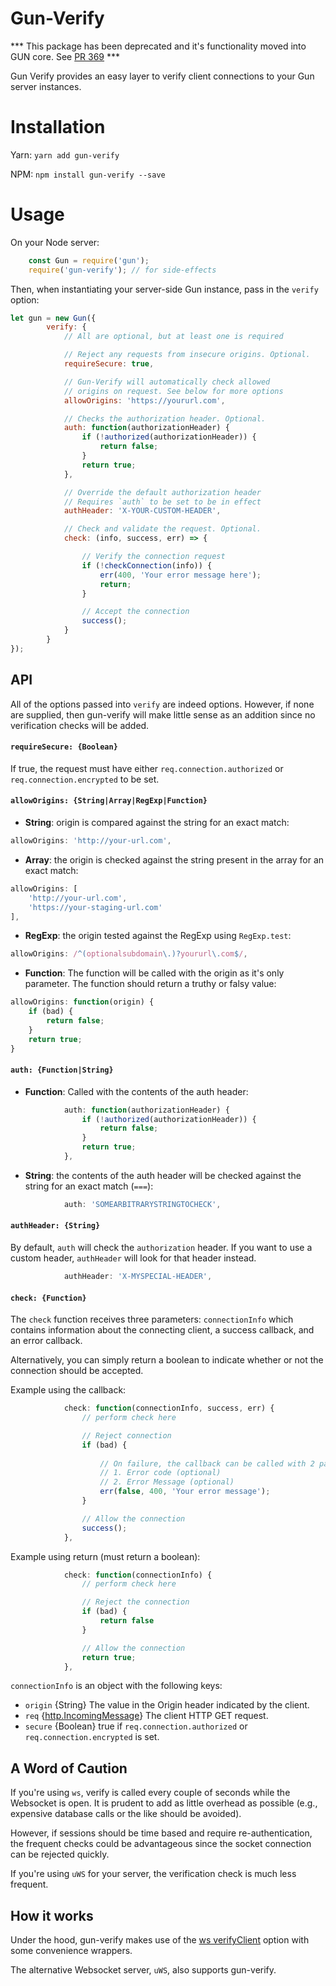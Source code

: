 # Gun-Verify

*** This package has been deprecated and it's functionality moved into GUN core. See [PR 369](https://github.com/amark/gun/pull/369) ***


Gun Verify provides an easy layer to verify client connections to your Gun server instances.

# Installation

Yarn: `yarn add gun-verify`

NPM: `npm install gun-verify --save`

# Usage

On your Node server:

```javascript
    const Gun = require('gun');
    require('gun-verify'); // for side-effects
```

Then, when instantiating your server-side Gun instance, pass in the `verify` option:

```javascript
let gun = new Gun({
        verify: {
            // All are optional, but at least one is required

            // Reject any requests from insecure origins. Optional.
            requireSecure: true,

            // Gun-Verify will automatically check allowed
            // origins on request. See below for more options
            allowOrigins: 'https://yoururl.com',

            // Checks the authorization header. Optional.
            auth: function(authorizationHeader) {
                if (!authorized(authorizationHeader)) {
                    return false;
                }
                return true;
            },

            // Override the default authorization header
            // Requires `auth` to be set to be in effect
            authHeader: 'X-YOUR-CUSTOM-HEADER',

            // Check and validate the request. Optional.
            check: (info, success, err) => {

                // Verify the connection request
                if (!checkConnection(info)) {
                    err(400, 'Your error message here');
                    return;
                }

                // Accept the connection
                success();
            }
        }
});
```

## API

All of the options passed into `verify` are indeed options. However, if none are supplied, then gun-verify will make little sense as an addition since no verification checks will be added.

#### `requireSecure: {Boolean}`

If true, the request must have either `req.connection.authorized` or `req.connection.encrypted` to be set.

#### `allowOrigins: {String|Array|RegExp|Function}`

* __String__: origin is compared against the string for an exact match:

```javascript
allowOrigins: 'http://your-url.com',
```

* __Array__: the origin is checked against the string present in the array for an exact match:

```javascript
allowOrigins: [
    'http://your-url.com',
    'https://your-staging-url.com'
],
```

* __RegExp__: the origin tested against the RegExp using `RegExp.test`:

```javascript
allowOrigins: /^(optionalsubdomain\.)?yoururl\.com$/,
```

* __Function__: The function will be called with the origin as it's only parameter. The function should return a truthy or falsy value:
```javascript
allowOrigins: function(origin) {
    if (bad) {
        return false;
    }
    return true;
}
```

#### `auth: {Function|String}`

* __Function__: Called with the contents of the auth header:

```javascript
            auth: function(authorizationHeader) {
                if (!authorized(authorizationHeader)) {
                    return false;
                }
                return true;
            },
```

* __String__: the contents of the auth header will be checked against the string for an exact match (`===`):

```javascript
            auth: 'SOMEARBITRARYSTRINGTOCHECK',
```

#### `authHeader: {String}`

By default, `auth` will check the `authorization` header. If you want to use a custom header, `authHeader` will look for that header instead.

```javascript
            authHeader: 'X-MYSPECIAL-HEADER',
```

#### `check: {Function}`

The `check` function receives three parameters: `connectionInfo` which contains information about the connecting client, a success callback, and an error callback.

Alternatively, you can simply return a boolean to indicate whether or not the connection should be accepted.

Example using the callback:
```javascript
            check: function(connectionInfo, success, err) {
                // perform check here

                // Reject connection
                if (bad) {
    
                    // On failure, the callback can be called with 2 parameters:
                    // 1. Error code (optional)
                    // 2. Error Message (optional)
                    err(false, 400, 'Your error message');
                }

                // Allow the connection
                success();
            },
```

Example using return (must return a boolean):
```javascript
            check: function(connectionInfo) {
                // perform check here

                // Reject the connection
                if (bad) {
                    return false
                }

                // Allow the connection
                return true;
            },
```

`connectionInfo` is an object with the following keys: 
* `origin` {String} The value in the Origin header indicated by the client.
* `req` {[http.IncomingMessage](https://nodejs.org/api/http.html#http_class_http_incomingmessage)} The client HTTP GET request.
* `secure` {Boolean} true if `req.connection.authorized` or `req.connection.encrypted` is set.

## A Word of Caution

If you're using `ws`, verify is called every couple of seconds while the Websocket is open. It is prudent to add as little overhead as possible (e.g., expensive database calls or the like should be avoided). 

However, if sessions should be time based and require re-authentication, the frequent checks could be advantageous since the socket connection can be rejected quickly.

If you're using `uWS` for your server, the verification check is much less frequent.

## How it works

Under the hood, gun-verify makes use of the [ws verifyClient](https://github.com/websockets/ws/blob/master/doc/ws.md) option with some convenience wrappers.

The alternative Websocket server, `uWS`, also supports gun-verify.